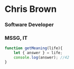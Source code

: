# Chris Brown
### Software Developer
### MSSG, IT


```js
function getMeaning(life){
    let { answer } = life;
    console.log(answer); //42
}
```